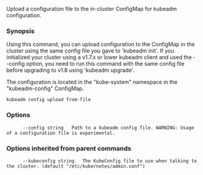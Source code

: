 Upload a configuration file to the in-cluster ConfigMap for kubeadm configuration.

### Synopsis



Using this command, you can upload configuration to the ConfigMap in the cluster using the same config file you gave to 'kubeadm init'.
If you initialized your cluster using a v1.7.x or lower kubeadm client and used the --config option, you need to run this command with the
same config file before upgrading to v1.8 using 'kubeadm upgrade'.

The configuration is located in the "kube-system" namespace in the "kubeadm-config" ConfigMap.


```
kubeadm config upload from-file
```

### Options

```
      --config string   Path to a kubeadm config file. WARNING: Usage of a configuration file is experimental.
```

### Options inherited from parent commands

```
      --kubeconfig string   The KubeConfig file to use when talking to the cluster. (default "/etc/kubernetes/admin.conf")
```

